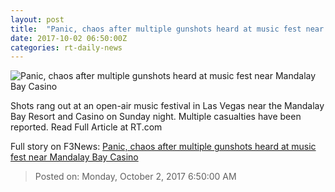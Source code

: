```yaml
---
layout: post
title:  "Panic, chaos after multiple gunshots heard at music fest near Mandalay Bay Casino"
date: 2017-10-02 06:50:00Z
categories: rt-daily-news
---
```


![Panic, chaos after multiple gunshots heard at music fest near Mandalay Bay Casino](https://img.rt.com/files/2017.10/article/59d1e38ffc7e939e5f8b4567.jpg)

Shots rang out at an open-air music festival in Las Vegas near the Mandalay Bay Resort and Casino on Sunday night. Multiple casualties have been reported. Read Full Article at RT.com


Full story on F3News: [Panic, chaos after multiple gunshots heard at music fest near Mandalay Bay Casino](http://www.f3nws.com/n/W34gqD)

> Posted on: Monday, October 2, 2017 6:50:00 AM
